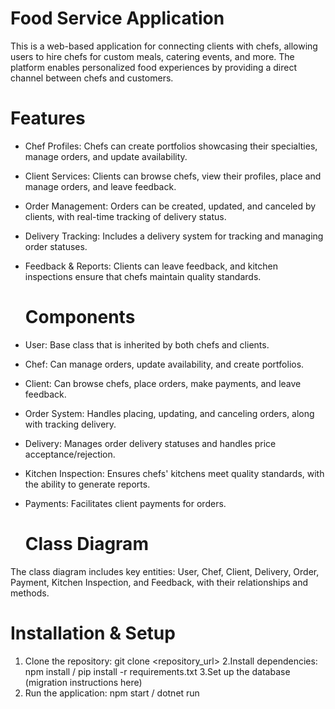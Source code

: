 # Food Service Application

This is a web-based application for connecting clients with chefs, allowing users to hire chefs for custom meals, catering events, and more. The platform enables personalized food experiences by providing a direct channel between chefs and customers.



# Features

- Chef Profiles: Chefs can create portfolios showcasing their specialties, manage orders, and update availability.

- Client Services: Clients can browse chefs, view their profiles, place and manage orders, and leave feedback.

- Order Management: Orders can be created, updated, and canceled by clients, with real-time tracking of delivery status.

- Delivery Tracking: Includes a delivery system for tracking and managing order statuses.

- Feedback & Reports: Clients can leave feedback, and kitchen inspections ensure that chefs maintain quality standards.

  # Components

- User: Base class that is inherited by both chefs and clients.
  
- Chef: Can manage orders, update availability, and create portfolios.
  
- Client: Can browse chefs, place orders, make payments, and leave feedback.
  
- Order System: Handles placing, updating, and canceling orders, along with tracking delivery.
  
- Delivery: Manages order delivery statuses and handles price acceptance/rejection.
  
- Kitchen Inspection: Ensures chefs' kitchens meet quality standards, with the ability to generate reports.
  
- Payments: Facilitates client payments for orders.

   # Class Diagram
The class diagram includes key entities: User, Chef, Client, Delivery, Order, Payment, Kitchen Inspection, and Feedback, with their relationships and methods.


# Installation & Setup
1. Clone the repository: git clone <repository_url>
2.Install dependencies:  npm install / pip install -r requirements.txt
3.Set up the database (migration instructions here)
4. Run the application: npm start / dotnet run




 

